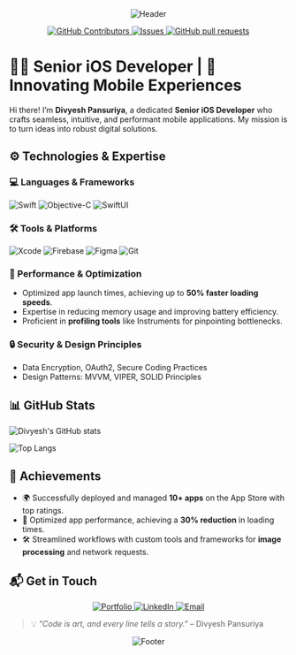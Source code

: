<div align="center">
  <img src="https://capsule-render.vercel.app/api?type=waving&color=0:ff6f61,100:ffc371&height=200&section=header&text=Divyesh%20Pansuriya&fontSize=40&fontColor=ffffff&fontAlignY=50" alt="Header" />
</div>

<p align="center">
    <a href="https://github.com/divyesh-pansuriya/divyesh-pansuriya/graphs/contributors">
      <img alt="GitHub Contributors" src="https://img.shields.io/github/contributors/divyesh-pansuriya/divyesh-pansuriya" />
    </a>
    <a href="https://github.com/divyesh-pansuriya/divyesh-pansuriya/issues">
      <img alt="Issues" src="https://img.shields.io/github/issues/divyesh-pansuriya/github-readme-stats?color=0088ff" />
    </a>
    <a href="https://github.com/divyesh-pansuriya/divyesh-pansuriya/pulls">
      <img alt="GitHub pull requests" src="https://img.shields.io/github/issues-pr/divyesh-pansuriya/divyesh-pansuriya?color=0088ff" />
    </a>
  </p>

# 👨‍💻 Senior iOS Developer | 🚀 Innovating Mobile Experiences

Hi there! I’m **Divyesh Pansuriya**, a dedicated **Senior iOS Developer** who crafts seamless, intuitive, and performant mobile applications. My mission is to turn ideas into robust digital solutions.

## ⚙️ Technologies & Expertise
### 💻 Languages & Frameworks
![Swift](https://img.shields.io/badge/Swift-FA7343?style=for-the-badge&logo=swift&logoColor=white)
![Objective-C](https://img.shields.io/badge/Objective--C-1572B6?style=for-the-badge&logo=c&logoColor=white)
![SwiftUI](https://img.shields.io/badge/SwiftUI-000000?style=for-the-badge&logo=apple&logoColor=white)

### 🛠 Tools & Platforms
![Xcode](https://img.shields.io/badge/Xcode-1572B6?style=for-the-badge&logo=xcode&logoColor=white)
![Firebase](https://img.shields.io/badge/Firebase-FFCA28?style=for-the-badge&logo=firebase&logoColor=black)
![Figma](https://img.shields.io/badge/Figma-000000?style=for-the-badge&logo=figma&logoColor=white)
![Git](https://img.shields.io/badge/Git-F05032?style=for-the-badge&logo=git&logoColor=white)

### 🔧 Performance & Optimization
- Optimized app launch times, achieving up to **50% faster loading speeds**.  
- Expertise in reducing memory usage and improving battery efficiency.  
- Proficient in **profiling tools** like Instruments for pinpointing bottlenecks.
  
### 🔒 Security & Design Principles
- Data Encryption, OAuth2, Secure Coding Practices  
- Design Patterns: MVVM, VIPER, SOLID Principles  

## 📊 GitHub Stats

![Divyesh's GitHub stats](https://github-readme-stats.vercel.app/api?username=divyesh-pansuriya\&bg_color=30,e96443,904e95\&title_color=fff\&text_color=fff) 

![Top Langs](https://github-readme-stats.vercel.app/api/top-langs/?username=divyesh-pansuriya\&layout=compact)

## 🌟 Achievements
- 🌍 Successfully deployed and managed **10+ apps** on the App Store with top ratings.  
- 🚀 Optimized app performance, achieving a **30% reduction** in loading times.  
- 🛠 Streamlined workflows with custom tools and frameworks for **image processing** and network requests.  

## 📬 Get in Touch
<div align="center">
  <a href="https://divyesh-pansuriya.github.io/">
    <img src="https://img.shields.io/badge/Portfolio-0052CC?style=for-the-badge&logo=About.me&logoColor=white" alt="Portfolio" />
  </a>
  <a href="https://www.linkedin.com/in/divyesh-pansuriya">
    <img src="https://img.shields.io/badge/LinkedIn-0A66C2?style=for-the-badge&logo=linkedin&logoColor=white" alt="LinkedIn" />
  </a>
  <a href="mailto:adpansuriya7300@gmail.com">
    <img src="https://img.shields.io/badge/Email-D14836?style=for-the-badge&logo=gmail&logoColor=white" alt="Email" />
  </a>
</div>

> 💡 _"Code is art, and every line tells a story."_ – Divyesh Pansuriya  

<div align="center">
  <img src="https://capsule-render.vercel.app/api?type=waving&color=0:ffc371,100:ff6f61&text=Thank%20You&fontSize=25&fontColor=ffffff&height=100&section=footer&fontAlignY=75" alt="Footer" />
</div>
